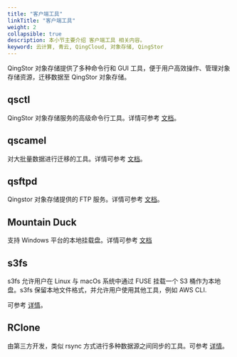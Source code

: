 ```yaml
---
title: "客户端工具"
linkTitle: "客户端工具"
weight: 2
collapsible: true
description: 本小节主要介绍 客户端工具 相关内容。
keyword: 云计算, 青云, QingCloud, 对象存储, QingStor
---
```


QingStor 对象存储提供了多种命令行和 GUI 工具，便于用户高效操作、管理对象存储资源，迁移数据至 QingStor 对象存储。

## qsctl 

QingStor 对象存储服务的高级命令行工具。详情可参考 [文档](./qsctl)。

## qscamel 

对大批量数据进行迁移的工具。详情可参考 [文档](./qscamel)。

## qsftpd 

Qingstor 对象存储提供的 FTP 服务。详情可参考 [文档](./qsftpd)。

## Mountain Duck

支持 Windows 平台的本地挂载盘。详情可参考 [文档](./mountain-duck)

## s3fs

s3fs 允许用户在 Linux 与 macOs 系统中通过 FUSE 挂载一个 S3 桶作为本地盘。s3fs 保留本地文件格式，并允许用户使用其他工具，例如 AWS CLI.

可参考 [详情](https://github.com/s3fs-fuse/s3fs-fuse)。

## RClone

由第三方开发，类似 rsync 方式进行多种数据源之间同步的工具。可参考 [详情](http://rclone.org)。


